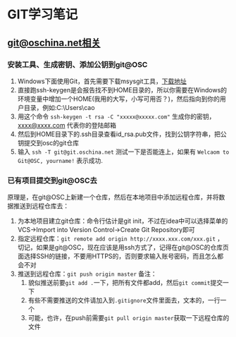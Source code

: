 # GIT学习笔记

## git@oschina.net相关

### 安装工具、生成密钥、添加公钥到git@OSC
1. Windows下面使用Git，首先需要下载msysgit工具，[下载地址](https://msysgit.github.io/)
2. 直接跑ssh-keygen是会报告找不到HOME目录的，所以你需要在Windows的环境变量中增加一个HOME(我用的大写，小写可用否？)，然后指向到你的用户目录，例如:C:\Users\cao
3. 用这个命令 `ssh-keygen -t rsa -C "xxxxx@xxxxx.com"` 生成你的密钥，xxxx@xxxx.com 代表你的登陆邮箱
4. 然后到HOME目录下的.ssh目录查看id_rsa.pub文件，找到公钥字符串，把公钥提交到osc的git仓库
5. 输入 `ssh -T git@git.oschina.net` 测试一下是否能连上，如果有 `Welcaom to Git@OSC, yourname!` 表示成功.

### 已有项目提交到git@OSC去

原理是，在git@OSC上新建一个仓库，然后在本地项目中添加远程仓库，并将数据推送到远程仓库去：
1. 为本地项目建立git仓库：命令行估计是git init，不过在idea中可以选择菜单的VCS->Import into Version Control->Create Git Repository即可
2. 指定远程仓库：`git remote add origin http://xxxx.xxx.com/xxx.git` ，切记，如果是git@OSC，现在应该是用ssh方式了，记得在git@OSC的仓库页面选择SSH的链接，不要用HTTPS的，否则要求输入账号密码，而且怎么都会不对
3. 推送到远程仓库：`git push origin master`
	备注：
	1. 貌似推送前要`git add .`一下，把所有文件都add，然后`git commit`提交一下
	2. 有些不需要推送的文件请加入到`.gitignore`文件里面去，文本的，一行一个
	3. 可能，也许，在push前需要`git pull origin master`获取一下远程仓库的文件